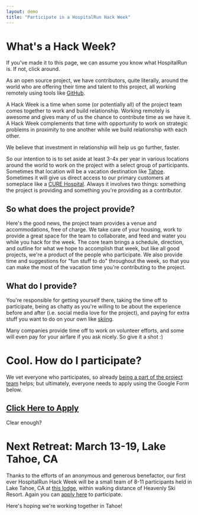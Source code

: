```yaml
---
layout: demo
title: "Participate in a HospitalRun Hack Week"
---
```


# What's a Hack Week?
If you've made it to this page, we can assume you know what HospitalRun is. If not, click around. 

As an open source project, we have contributors, quite literally, around the world who are offering their time and talent to this project, all working remotely using tools like [GitHub](https://github.com/HospitalRun/hospitalrun-frontend). 

A Hack Week is a time when some (or potentially all) of the project team comes together to work and build relationship. Working remotely is awesome and gives many of us the chance to contribute time as we have it. A Hack Week complements that time with opportunity to work on strategic problems in proximity to one another while we build relationship with each other. 

We believe that investment in relationship will help us go further, faster. 

So our intention to is to set aside at least 3-4x per year in various locations around the world to work on the project with a select group of participants. Sometimes that location will be a vacation destination like [Tahoe](https://www.vrbo.com/644606). Sometimes it will give us direct access to our primary customers at someplace like a [CURE Hospital](https://cure.org/zambia). Always it involves two things: something the project is providing and something you're providing as a contributor.

## So what does the project provide?
Here's the good news, the project team provides a venue and accommodations, free of charge. We take care of your housing, work to provide a great space for the team to collaborate, and feed and water you while you hack for the week. The core team brings a schedule, direction, and outline for what we hope to accomplish that week, but like all good projects, we're a product of the people who participate. We also provide time and suggestions for "fun stuff to do" throughout the week, so that you can make the most of the vacation time you're contributing to the project.

## What do I provide?
You're responsible for getting yourself there, taking the time off to participate, being as chatty as you're willing to be about the experience before and after (i.e. social media love for the project), and paying for extra stuff you want to do on your own like [skiing](http://www.skiheavenly.com/).

Many companies provide time off to work on volunteer efforts, and some will even pay for your airfare if you ask nicely. So give it a shot :)

# Cool. How do I participate?
We vet everyone who participates, so already [being a part of the project team](https://github.com/HospitalRun/hospitalrun-frontend/blob/master/CONTRIBUTING.md) helps; but ultimately, everyone needs to apply using the Google Form below.

## [Click Here to Apply](https://docs.google.com/forms/d/1TBk9TSc92j9NJKzzQ73OzAesSNjeT_fPQqoKazQbkts/viewform)
Clear enough?

# Next Retreat: March 13-19, Lake Tahoe, CA
Thanks to the efforts of an anonymous and generous benefactor, our first ever HospitalRun Hack Week will be a small team of 8-11 participants held in Lake Tahoe, CA at [this lodge](https://www.vrbo.com/644606), within walking distance of Heavenly Ski Resort. Again you can [apply here](https://docs.google.com/forms/d/1TBk9TSc92j9NJKzzQ73OzAesSNjeT_fPQqoKazQbkts/viewform) to participate.

Here's hoping we're working together in Tahoe!